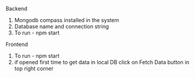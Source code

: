 Backend
1. Mongodb compass installed in the system
2. Database name and connection string
3. To run - npm start

Frontend
1. To run - npm start
2. if opened first time to get data in local DB click on Fetch Data button in top right corner